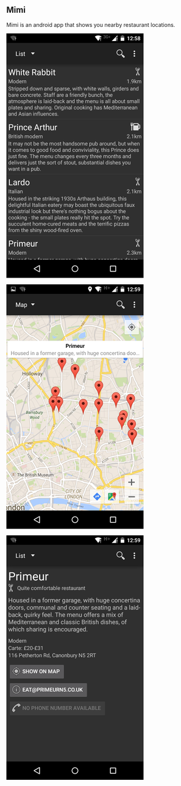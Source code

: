 <h2>Mimi</h2>

Mimi is an android app that shows you nearby restaurant locations.

![](screenshots/screen1.png)

![](screenshots/screen2.png)

![](screenshots/screen3.png)
